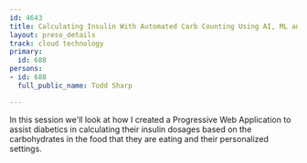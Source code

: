 ```yaml
---
id: 4643
title: Calculating Insulin With Automated Carb Counting Using AI, ML and Web Bluetooth
layout: preso_details
track: cloud technology
primary:
  id: 688
persons:
- id: 688
  full_public_name: Todd Sharp

---
```

In this session we'll look at how I created a Progressive Web Application to assist diabetics in calculating their insulin dosages based on the carbohydrates in the food that they are eating and their personalized settings.